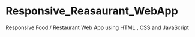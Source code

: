# Responsive_Reasaurant_WebApp
Responsive Food / Restaurant Web App using HTML , CSS and JavaScript

